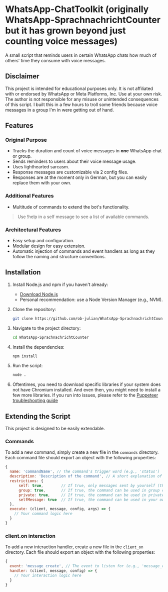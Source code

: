 # WhatsApp-ChatToolkit (originally WhatsApp-SprachnachrichtCounter but it has grown beyond just counting voice messages)

A small script that reminds users in certain WhatsApp chats how much of others’ time they consume with voice messages.

## Disclaimer

This project is intended for educational purposes only. It is not affiliated with or endorsed by WhatsApp or Meta Platforms, Inc. Use at your own risk. The author is not responsible for any misuse or unintended consequences of this script.
I built this in a few hours to troll some friends because voice messages in a group I'm in were getting out of hand.

## Features

### Original Purpose
* Tracks the duration and count of voice messages in **one** WhatsApp chat or group.
* Sends reminders to users about their voice message usage.
* Uses lighthearted sarcasm.
* Response messages are customizable via 2 config files.
* Responses are at the moment only in German, but you can easily replace them with your own.

### Additional Features

* Multitude of commands to extend the bot's functionality.
> Use !help in a self message to see a list of available commands.

### Architectural Features
* Easy setup and configuration.
* Modular design for easy extension.
* Automatic injection of commands and event handlers as long as they follow the naming and structure conventions.


## Installation

1. Install Node.js and npm if you haven't already:

   * [Download Node.js](https://nodejs.org/)
   * Personal recommendation: use a Node Version Manager (e.g., NVM).
2. Clone the repository:

   ```bash
   git clone https://github.com/ob-julian/WhatsApp-SprachnachrichtCounter
   ```
3. Navigate to the project directory:

   ```bash
   cd WhatsApp-SprachnachrichtCounter
   ```
4. Install the dependencies:

   ```bash
   npm install
   ```

5. Run the script:

   ```bash
   node .
   ```
6. Oftentimes, you need to download specific libraries if your system does not have Chromium installed. And even then, you might need to install a few more libraries. If you run into issues, please refer to the [Puppeteer troubleshooting guide](https://github.com/puppeteer/puppeteer/blob/main/docs/troubleshooting.md)


## Extending the Script

This project is designed to be easily extendable. 

### Commands

To add a new command, simply create a new file in the `commands` directory. Each command file should export an object with the following properties:

```javascript
{
  name: 'commandName', // The command's trigger word (e.g., 'status')
  description: 'Description of the command', // A short explanation of what the command does
  restrictions: {
      self: true,        // If true, only messages sent by yourself (the bot account) can trigger this command
      group: true,       // If true, the command can be used in group chats
      private: true,     // If true, the command can be used in private (1:1) chats
      selfMessage: true  // If true, the command can be used in your own self-chat (messaging yourself). This is useful for sensitive commands, assuming the bot runs on your personal account.
  },
  execute: (client, message, config, args) => {
    // Your command logic here
  }
}
```

### client.on interaction

To add a new interaction handler, create a new file in the `client_on` directory. Each file should export an object with the following properties:

```javascript
{
  event: 'message_create', // The event to listen for (e.g., 'message_create', 'ready' ...)
  handler: (client, message, config) => {
    // Your interaction logic here
  }
}
```

